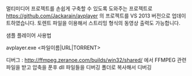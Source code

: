 멀티미디어 프로젝트를 손쉽게 구축할 수 있도록 도와주는 프로젝트로 https://github.com/Jackarain/avplayer 의 프로젝트를 VS 2013 버전으로 업데이트하였습니다.
토렌트 파일을 이용해서 스트리밍 형식의 동영상 출력도 가능합니다.

샘플 플레이어 사용법 

avplayer.exe <파일이름|URL|TORRENT>

디버그 : http://ffmpeg.zeranoe.com/builds/win32/shared/ 에서 FFMPEG 관련 파일을 받고 압축을 푼후 dll 파일들을 디버깅 폴더로 복사해서 디버깅